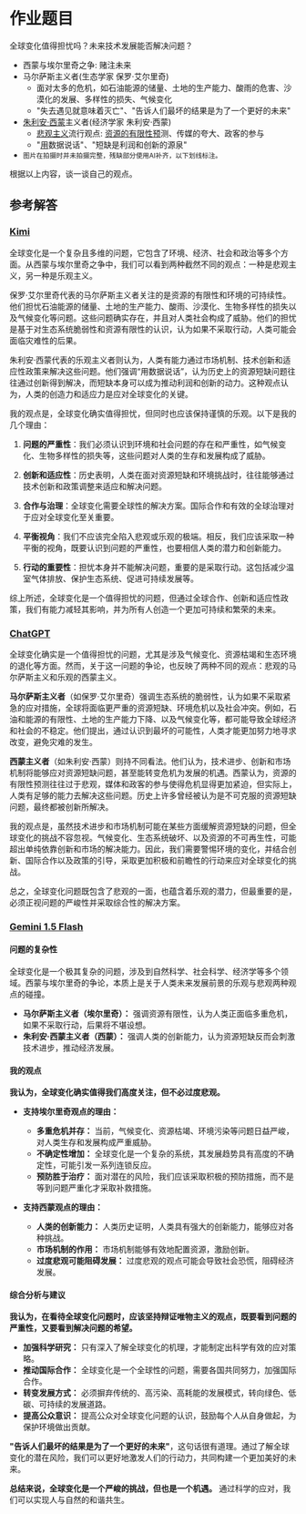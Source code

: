 # 作业题目

全球变化值得担忧吗？未来技术发展能否解决问题？

* 西蒙与埃尔里奇之争: 赌注未来
* 马尔萨斯主义者(生态学家 保罗·艾尔里奇)
  * 面对太多的危机，如石油能源的储量、土地的生产能力、酸雨的危害、沙漠化的发展、多样性的损失、气候变化
  * "失去遇见就意味着灭亡"、"告诉人们最坏的结果是为了一个更好的未来"
* <u>朱利安·西蒙</u>主义者(经济学家 朱利安·西蒙)
  * <u>悲观主义</u>流行观点: <u>资源的有限性预</u>测、传媒的夸大、政客的参与
  * "<u>用</u>数据说话"、"短缺是利润和创新的源泉"
* <small>图片在拍摄时并未拍摄完整，残缺部分使用AI补齐，以下划线标注。</small>

根据以上内容，谈一谈自己的观点。

## 参考解答

### [Kimi](https://kimi.moonshot.cn/)

全球变化是一个复杂且多维的问题，它包含了环境、经济、社会和政治等多个方面。从西蒙与埃尔里奇之争中，我们可以看到两种截然不同的观点：一种是悲观主义，另一种是乐观主义。

保罗·艾尔里奇代表的马尔萨斯主义者关注的是资源的有限性和环境的可持续性。他们担忧石油能源的储量、土地的生产能力、酸雨、沙漠化、生物多样性的损失以及气候变化等问题。这些问题确实存在，并且对人类社会构成了威胁。他们的担忧是基于对生态系统脆弱性和资源有限性的认识，认为如果不采取行动，人类可能会面临灾难性的后果。

朱利安·西蒙代表的乐观主义者则认为，人类有能力通过市场机制、技术创新和适应性政策来解决这些问题。他们强调“用数据说话”，认为历史上的资源短缺问题往往通过创新得到解决，而短缺本身可以成为推动利润和创新的动力。这种观点认为，人类的创造力和适应力是应对全球变化的关键。

我的观点是，全球变化确实值得担忧，但同时也应该保持谨慎的乐观。以下是我的几个理由：

1. **问题的严重性**：我们必须认识到环境和社会问题的存在和严重性，如气候变化、生物多样性的损失等，这些问题对人类的生存和发展构成了威胁。

2. **创新和适应性**：历史表明，人类在面对资源短缺和环境挑战时，往往能够通过技术创新和政策调整来适应和解决问题。

3. **合作与治理**：全球变化需要全球性的解决方案。国际合作和有效的全球治理对于应对全球变化至关重要。

4. **平衡视角**：我们不应该完全陷入悲观或乐观的极端。相反，我们应该采取一种平衡的视角，既要认识到问题的严重性，也要相信人类的潜力和创新能力。

5. **行动的重要性**：担忧本身并不能解决问题，重要的是采取行动。这包括减少温室气体排放、保护生态系统、促进可持续发展等。

综上所述，全球变化是一个值得担忧的问题，但通过全球合作、创新和适应性政策，我们有能力减轻其影响，并为所有人创造一个更加可持续和繁荣的未来。

### [ChatGPT](https://chatgpt.com/)

全球变化确实是一个值得担忧的问题，尤其是涉及气候变化、资源枯竭和生态环境的退化等方面。然而，关于这一问题的争论，也反映了两种不同的观点：悲观的马尔萨斯主义和乐观的西蒙主义。

**马尔萨斯主义者**（如保罗·艾尔里奇）强调生态系统的脆弱性，认为如果不采取紧急的应对措施，全球将面临更严重的资源短缺、环境危机以及社会冲突。例如，石油和能源的有限性、土地的生产能力下降、以及气候变化等，都可能导致全球经济和社会的不稳定。他们提出，通过认识到最坏的可能性，人类才能更加努力地寻求改变，避免灾难的发生。

**西蒙主义者**（如朱利安·西蒙）则持不同看法。他们认为，技术进步、创新和市场机制将能够应对资源短缺问题，甚至能转变危机为发展的机遇。西蒙认为，资源的有限性预测往往过于悲观，媒体和政客的参与使得危机显得更加紧迫，但实际上，人类有足够的能力去解决这些问题。历史上许多曾经被认为是不可克服的资源短缺问题，最终都被创新所解决。

我的观点是，虽然技术进步和市场机制可能在某些方面缓解资源短缺的问题，但全球变化的挑战不容忽视。气候变化、生态系统破坏、以及资源的不可再生性，可能超出单纯依靠创新和市场的解决能力。因此，我们需要警惕环境的变化，并结合创新、国际合作以及政策的引导，采取更加积极和前瞻性的行动来应对全球变化的挑战。

总之，全球变化问题既包含了悲观的一面，也蕴含着乐观的潜力，但最重要的是，必须正视问题的严峻性并采取综合性的解决方案。

### [Gemini 1.5 Flash](https://gemini.google.com/)

#### 问题的复杂性

全球变化是一个极其复杂的问题，涉及到自然科学、社会科学、经济学等多个领域。西蒙与埃尔里奇的争论，本质上是关于人类未来发展前景的乐观与悲观两种观点的碰撞。

* **马尔萨斯主义者（埃尔里奇）：** 强调资源有限性，认为人类正面临多重危机，如果不采取行动，后果将不堪设想。
* **朱利安·西蒙主义者（西蒙）：** 强调人类的创新能力，认为资源短缺反而会刺激技术进步，推动经济发展。

#### 我的观点

**我认为，全球变化确实值得我们高度关注，但不必过度悲观。**

* **支持埃尔里奇观点的理由：**
  * **多重危机并存：** 当前，气候变化、资源枯竭、环境污染等问题日益严峻，对人类生存和发展构成严重威胁。
  * **不确定性增加：** 全球变化是一个复杂的系统，其发展趋势具有高度的不确定性，可能引发一系列连锁反应。
  * **预防胜于治疗：** 面对潜在的风险，我们应该采取积极的预防措施，而不是等到问题严重化才采取补救措施。

* **支持西蒙观点的理由：**
  * **人类的创新能力：** 人类历史证明，人类具有强大的创新能力，能够应对各种挑战。
  * **市场机制的作用：** 市场机制能够有效地配置资源，激励创新。
  * **过度悲观可能阻碍发展：** 过度悲观的观点可能会导致社会恐慌，阻碍经济发展。

#### 综合分析与建议

**我认为，在看待全球变化问题时，应该坚持辩证唯物主义的观点，既要看到问题的严重性，又要看到解决问题的希望。**

* **加强科学研究：** 只有深入了解全球变化的机理，才能制定出科学有效的应对策略。
* **推动国际合作：** 全球变化是一个全球性的问题，需要各国共同努力，加强国际合作。
* **转变发展方式：** 必须摒弃传统的、高污染、高耗能的发展模式，转向绿色、低碳、可持续的发展道路。
* **提高公众意识：** 提高公众对全球变化问题的认识，鼓励每个人从自身做起，为保护环境做出贡献。

**"告诉人们最坏的结果是为了一个更好的未来"**，这句话很有道理。通过了解全球变化的潜在风险，我们可以更好地激发人们的行动力，共同构建一个更加美好的未来。

**总结来说，全球变化是一个严峻的挑战，但也是一个机遇。** 通过科学的应对，我们可以实现人与自然的和谐共生。
